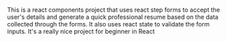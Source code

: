 This is a react components project that uses react step forms to accept the user's details and generate a quick professional resume based on the data collected through the forms. It also uses react state to validate the form inputs. It's a really nice project for beginner in React
